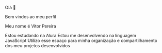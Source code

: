 Olá 👋

Bem vindos ao meu perfil 

Meu nome é Vitor Pereira

Estou estudando na Alura Estou me desenvolvendo na linguagem JavaScript 
Utilizo esse espaço para minha organização e compartilhamento dos meu projetos desenvolvidos

